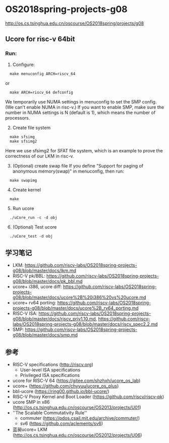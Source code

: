 # OS2018spring-projects-g08
http://os.cs.tsinghua.edu.cn/oscourse/OS2018spring/projects/g08


## Ucore for risc-v 64bit

### Run:

1. Configure:
```
  make menuconfig ARCH=riscv_64
```
or
```
  make ARCH=riscv_64 defconfig
```
We temporarily use NUMA settings in menuconfig to set the SMP config. (We can't enable NUMA in risc-v.) If you want to enable SMP, make sure the number in NUMA settings is N (default is 1), which means the number of processors.

2. Create file system
```
  make sfsimg
  make sfsimg2
```
Here we use sfsimg2 for SFAT file system, which is an example to prove the correctness of our LKM in risc-v.

3. (Optional) create swap file
If you define "Support for paging of anonymous memory(swap)" in menuconfig, then run:
```
  make swapimg
```

4. Create kernel
```
  make
```

5. Run ucore
```
  ./uCore_run -c -d obj
```

6. (Optional) Test ucore
```
  ./uCore_test -d obj
```

## 学习笔记

 * LKM: https://github.com/riscv-labs/OS2018spring-projects-g08/blob/master/docs/lkm.md
 * RISC-V pk/BBL: https://github.com/riscv-labs/OS2018spring-projects-g08/blob/master/docs/pk_bbl.md
 * ucore+ i386, ucore diff: https://github.com/riscv-labs/OS2018spring-projects-g08/blob/master/docs/ucore%2B%20i386%20vs%20ucore.md
 * ucore+ rv64 porting: https://github.com/riscv-labs/OS2018spring-projects-g08/blob/master/docs/ucore%2B_rv64_porting.md
 * RISC-V ISA: https://github.com/riscv-labs/OS2018spring-projects-g08/blob/master/docs/riscv_priv1.10.md, https://github.com/riscv-labs/OS2018spring-projects-g08/blob/master/docs/riscv_spec2.2.md
 * SMP: https://github.com/riscv-labs/OS2018spring-projects-g08/blob/master/docs/smp.md

## 参考


 * RISC-V specifications (http://riscv.org)
    * User-level ISA specifications
    * Privileged ISA specifications
 * ucore for RISC-V 64 (https://gitee.com/shzhxh/ucore_os_lab)
 * ucore+ (https://github.com/chyyuu/ucore_os_plus)
 * bbl-ucore (https://ring00.github.io/bbl-ucore/)
 * RISC-V Proxy Kernel and Boot Loader (https://github.com/riscv/riscv-pk)
 * ucore SMP in x86 (http://os.cs.tsinghua.edu.cn/oscourse/OS2013/projects/U01)
 * ''The Scalable Commutativity Rule''
     * commuter (https://pdos.csail.mit.edu/archive/commuter/)
    * sv6 (https://github.com/aclements/sv6)
 * 蓝昶ucore+ LKM (http://os.cs.tsinghua.edu.cn/oscourse/OS2012/projects/U06)


